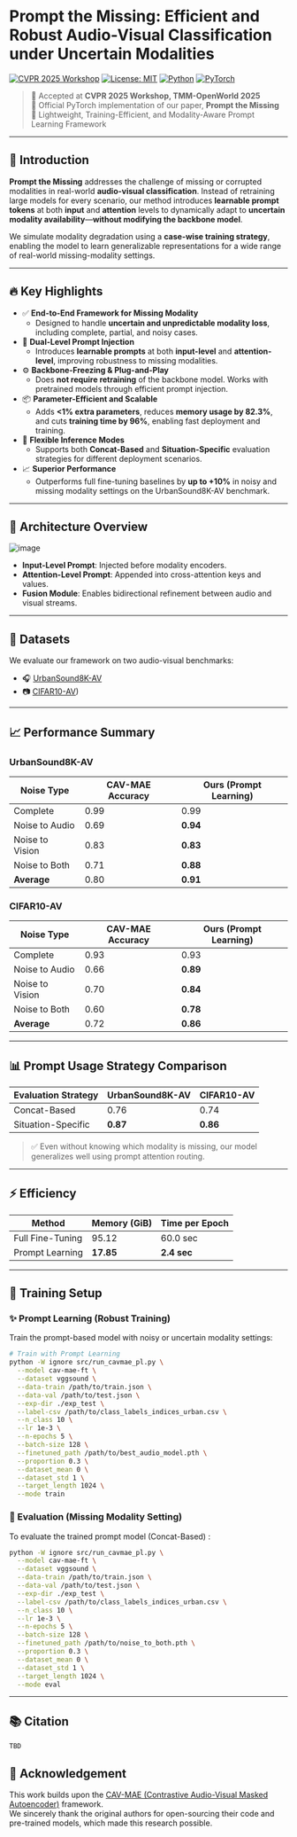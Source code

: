 # Prompt the Missing: Efficient and Robust Audio-Visual Classification under Uncertain Modalities
[![CVPR 2025 Workshop](https://img.shields.io/badge/CVPR_2025-Workshop-blue)](https://cvpr2025.thecvf.com/)
[![License: MIT](https://img.shields.io/badge/license-MIT-green.svg)](LICENSE)
[![Python](https://img.shields.io/badge/Python-3.9%2B-blue.svg)](https://www.python.org/)
[![PyTorch](https://img.shields.io/badge/PyTorch-1.12%2B-EE4C2C.svg?logo=pytorch&logoColor=white)](https://pytorch.org/)

> 📣 Accepted at **CVPR 2025 Workshop, TMM-OpenWorld 2025**  
> 🔧 Official PyTorch implementation of our paper, **Prompt the Missing**  
> 🧪 Lightweight, Training-Efficient, and Modality-Aware Prompt Learning Framework

---

## 📖 Introduction

**Prompt the Missing** addresses the challenge of missing or corrupted modalities in real-world **audio-visual classification**. Instead of retraining large models for every scenario, our method introduces **learnable prompt tokens** at both **input** and **attention** levels to dynamically adapt to **uncertain modality availability**—**without modifying the backbone model**.

We simulate modality degradation using a **case-wise training strategy**, enabling the model to learn generalizable representations for a wide range of real-world missing-modality settings.

---


## 🔥 Key Highlights

- ✅ **End-to-End Framework for Missing Modality**
  - Designed to handle **uncertain and unpredictable modality loss**, including complete, partial, and noisy cases.
- 🧠 **Dual-Level Prompt Injection**
  - Introduces **learnable prompts** at both **input-level** and **attention-level**, improving robustness to missing modalities.
- ⚙️ **Backbone-Freezing & Plug-and-Play**
  - Does **not require retraining** of the backbone model. Works with pretrained models through efficient prompt injection.
- 📦 **Parameter-Efficient and Scalable**
  - Adds **<1% extra parameters**, reduces **memory usage by 82.3%**, and cuts **training time by 96%**, enabling fast deployment and training.
- 🧪 **Flexible Inference Modes**
  - Supports both **Concat-Based** and **Situation-Specific** evaluation strategies for different deployment scenarios.
- 📈 **Superior Performance**
  - Outperforms full fine-tuning baselines by **up to +10%** in noisy and missing modality settings on the UrbanSound8K-AV benchmark.


---

## 🧠 Architecture Overview

![image](https://github.com/user-attachments/assets/7bf37eff-3dfa-4a12-8960-d9a87b2c76a6)

- **Input-Level Prompt**: Injected before modality encoders.  
- **Attention-Level Prompt**: Appended into cross-attention keys and values.  
- **Fusion Module**: Enables bidirectional refinement between audio and visual streams.

---

## 📁 Datasets

We evaluate our framework on two audio-visual benchmarks:

- 🎧 [UrbanSound8K-AV](https://www.kaggle.com/datasets/lingyueguo/urbansound8k-av)
- 📷 [CIFAR10-AV](https://www.kaggle.com/datasets/lingyueguo/cifar10-av))

---

## 📈 Performance Summary

### UrbanSound8K-AV

| Noise Type        | CAV-MAE Accuracy | Ours (Prompt Learning) |
|-------------------|------------------|------------------------|
| Complete          | 0.99             | 0.99                   |
| Noise to Audio    | 0.69             | **0.94**               |
| Noise to Vision   | 0.83             | **0.83**               |
| Noise to Both     | 0.71             | **0.88**               |
| **Average**       | 0.80             | **0.91**               |

### CIFAR10-AV

| Noise Type        | CAV-MAE Accuracy | Ours (Prompt Learning) |
|-------------------|------------------|------------------------|
| Complete          | 0.93             | 0.93                   |
| Noise to Audio    | 0.66             | **0.89**               |
| Noise to Vision   | 0.70             | **0.84**               |
| Noise to Both     | 0.60             | **0.78**               |
| **Average**       | 0.72             | **0.86**               |

---

## 📊 Prompt Usage Strategy Comparison

| Evaluation Strategy     | UrbanSound8K-AV | CIFAR10-AV |
|-------------------------|------------------|-------------|
| Concat-Based            | 0.76             | 0.74        |
| Situation-Specific      | **0.87**         | **0.86**    |

> ✅ Even without knowing which modality is missing, our model generalizes well using prompt attention routing.

---

## ⚡️ Efficiency

| Method          | Memory (GiB) | Time per Epoch |
|------------------|--------------|-----------------|
| Full Fine-Tuning | 95.12        | 60.0 sec        |
| Prompt Learning  | **17.85**    | **2.4 sec**     |

---

## 🧪 Training Setup

### ✨ Prompt Learning (Robust Training)
Train the prompt-based model with noisy or uncertain modality settings:

```bash
# Train with Prompt Learning
python -W ignore src/run_cavmae_pl.py \
  --model cav-mae-ft \
  --dataset vggsound \
  --data-train /path/to/train.json \
  --data-val /path/to/test.json \
  --exp-dir ./exp_test \
  --label-csv /path/to/class_labels_indices_urban.csv \
  --n_class 10 \
  --lr 1e-3 \
  --n-epochs 5 \
  --batch-size 128 \
  --finetuned_path /path/to/best_audio_model.pth \
  --proportion 0.3 \
  --dataset_mean 0 \
  --dataset_std 1 \
  --target_length 1024 \
  --mode train
```
### 🧪 Evaluation (Missing Modality Setting)
To evaluate the trained prompt model (Concat-Based) :

```bash
python -W ignore src/run_cavmae_pl.py \
  --model cav-mae-ft \
  --dataset vggsound \
  --data-train /path/to/train.json \
  --data-val /path/to/test.json \
  --exp-dir ./exp_test \
  --label-csv /path/to/class_labels_indices_urban.csv \
  --n_class 10 \
  --lr 1e-3 \
  --n-epochs 5 \
  --batch-size 128 \
  --finetuned_path /path/to/noise_to_both.pth \
  --proportion 0.3 \
  --dataset_mean 0 \
  --dataset_std 1 \
  --target_length 1024 \
  --mode eval
```

---

## 📚 Citation

```
TBD
```

## 🙏 Acknowledgement

This work builds upon the [CAV-MAE (Contrastive Audio-Visual Masked Autoencoder)](https://github.com/YU-Zhiyang/CAV-MAE) framework.  
We sincerely thank the original authors for open-sourcing their code and pre-trained models, which made this research possible.
